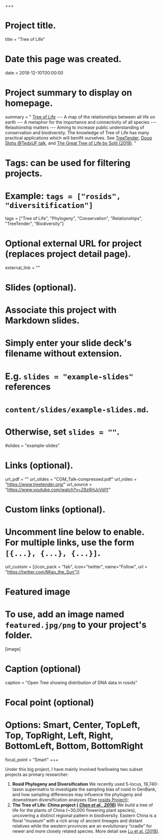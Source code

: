 +++
# Project title.
title = "Tree of Life"

# Date this page was created.
date = 2018-12-10T00:00:00

# Project summary to display on homepage.
summary = " [Tree of Life](https://blog.opentreeoflife.org/what-is-the-tree-of-life/) --- A map of the relationships between all life on earth --- A metaphor for the importance and connectivity of all species ---Relastionship matters --- Aiming to increase public understanding of conservation and biodiversity. The knowledge of Tree of Life has many practical applications which will benifit ourselves. See [TreeTender](https://www.treetender.org/), [Doug Slotis @TedxUF talk](https://www.youtube.com/watch?v=5qXz9X-rltE&index=18&list=LLcUzUXTh2qnFN92T4ZqLesg&t=0s), and [The Great Tree of Life by Solti (2019)](https://www.elsevier.com/books/the-great-tree-of-life/soltis/978-0-12-812553-3). "

# Tags: can be used for filtering projects.
# Example: `tags = ["rosids", "diversitification"]`

tags = ["Tree of Life", "Phylogeny", "Conservation", "Relationships", "TreeTender", "Biodiversity"]

# Optional external URL for project (replaces project detail page).
external_link = ""

# Slides (optional).
#   Associate this project with Markdown slides.
#   Simply enter your slide deck's filename without extension.
#   E.g. `slides = "example-slides"` references 
#   `content/slides/example-slides.md`.
#   Otherwise, set `slides = ""`.
#slides = "example-slides"

# Links (optional).
url_pdf = ""
url_slides = "CGM_Talk-compressed.pdf"
url_video = "https://www.treetender.org/"
url_source = "https://www.youtube.com/watch?v=Z8z6HJcVdIY"

# Custom links (optional).
#   Uncomment line below to enable. For multiple links, use the form `[{...}, {...}, {...}]`.
url_custom = [{icon_pack = "fab", icon="twitter", name="Follow", url = "https://twitter.com/Miao_the_Sun"}]

# Featured image
# To use, add an image named `featured.jpg/png` to your project's folder. 
[image]
  # Caption (optional)
  caption = "Open Tree showing distribution of DNA data in rosids"
  
  # Focal point (optional)
  # Options: Smart, Center, TopLeft, Top, TopRight, Left, Right, BottomLeft, Bottom, BottomRight
  focal_point = "Smart"
+++

Under this big project, I have mainly involved fowllowing two subset projects as primary researcher:  
1) **Rosid Phylogeny and Diversification** We recently used 5-locus, 19,740-taxon supermatrix to investigate the sampling bias of rosid in GenBank, and how sampling differences may influence the phylogeny and downstream diversification analyses (See [rosids Project](../rosids/));  
2) **The Tree of Life: China project ( [_Chen et al., 2016_](https://onlinelibrary.wiley.com/doi/10.1111/jse.12215))** We build a tree of life for the plants of China (~30,000 flowering plant species), uncovering a distinct regional pattern in biodiversity. Eastern China is a floral “museum” with a rich array of ancient lineages and distant relatives while the western provinces are an evolutionary “cradle” for newer and more closely related species. More detail see [Lu et al. (2018)](https://www.nature.com/articles/nature25485?sf180981170=1).

